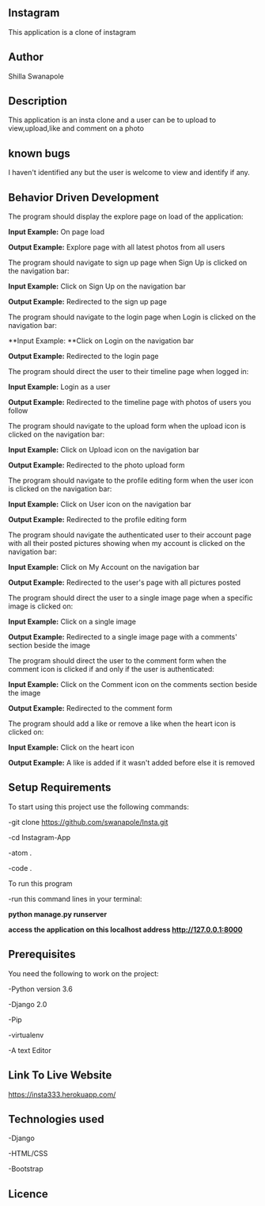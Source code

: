 ## Instagram

This application is a clone of instagram

## Author

Shilla Swanapole

## Description

This application is an insta clone and a user can be to upload to view,upload,like and comment on a photo

## known bugs

I haven't identified any but the user is welcome to view and identify if any.

## Behavior Driven Development

The program should display the explore page on load of the application:

**Input Example:** On page load

**Output Example:** Explore page with all latest photos from all users

The program should navigate to sign up page when Sign Up is clicked on the navigation bar:

**Input Example:** Click on Sign Up on the navigation bar

**Output Example:** Redirected to the sign up page

The program should navigate to the login page when Login is clicked on the navigation bar:

**Input Example: **Click on Login on the navigation bar

**Output Example:** Redirected to the login page

The program should direct the user to their timeline page when logged in:

**Input Example:** Login as a user

**Output Example:** Redirected to the timeline page with photos of users you follow

The program should navigate to the upload form when the upload icon is clicked on the navigation bar:

**Input Example:** Click on Upload icon on the navigation bar

**Output Example:** Redirected to the photo upload form

The program should navigate to the profile editing form when the user icon is clicked on the navigation bar:

**Input Example:** Click on User icon on the navigation bar

**Output Example:** Redirected to the profile editing form

The program should navigate the authenticated user to their account page with all their posted pictures showing when my account is clicked on the navigation bar:

**Input Example:** Click on My Account on the navigation bar

**Output Example:** Redirected to the user's page with all pictures posted

The program should direct the user to a single image page when a specific image is clicked on:

**Input Example:** Click on a single image

**Output Example:** Redirected to a single image page with a comments' section beside the image

The program should direct the user to the comment form when the comment icon is clicked if and only if the user is authenticated:

**Input Example:** Click on the Comment icon on the comments section beside the image

**Output Example:** Redirected to the comment form

The program should add a like or remove a like when the heart icon is clicked on:

**Input Example:** Click on the heart icon

**Output Example:** A like is added if it wasn't added before else it is removed

## Setup Requirements

To start using this project use the following commands:

-git clone https://github.com/swanapole/Insta.git

-cd Instagram-App

-atom .

-code .

To run this program

-run this command lines in your terminal:

**python manage.py runserver**

**access the application on this localhost address http://127.0.0.1:8000**

## Prerequisites

You need the following to work on the project:

-Python version 3.6

-Django 2.0

-Pip

-virtualenv

-A text Editor

## Link To Live Website

https://insta333.herokuapp.com/

## Technologies used

-Django

-HTML/CSS

-Bootstrap

## Licence
